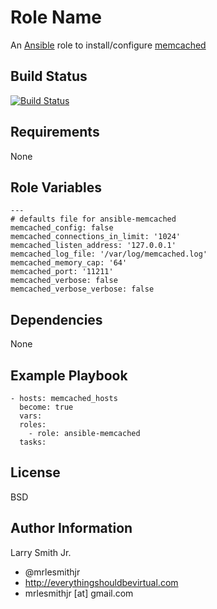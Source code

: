 Role Name
=========

An [Ansible] role to install/configure [memcached]

Build Status
------------

[![Build Status](https://travis-ci.org/mrlesmithjr/ansible-memcached.svg?branch=master)](https://travis-ci.org/mrlesmithjr/ansible-memcached)

Requirements
------------

None

Role Variables
--------------

```
---
# defaults file for ansible-memcached
memcached_config: false
memcached_connections_in_limit: '1024'
memcached_listen_address: '127.0.0.1'
memcached_log_file: '/var/log/memcached.log'
memcached_memory_cap: '64'
memcached_port: '11211'
memcached_verbose: false
memcached_verbose_verbose: false
```

Dependencies
------------

None

Example Playbook
----------------

```
- hosts: memcached_hosts
  become: true
  vars:
  roles:
    - role: ansible-memcached
  tasks:
```

License
-------

BSD

Author Information
------------------

Larry Smith Jr.
- @mrlesmithjr
- http://everythingshouldbevirtual.com
- mrlesmithjr [at] gmail.com

[Ansible]: <https://www.ansible.com>
[memcached]: <http://memcached.org/>
